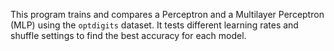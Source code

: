 This program trains and compares a Perceptron and a Multilayer Perceptron (MLP) using the `optdigits` dataset. It tests different learning rates and shuffle settings to find the best accuracy for each model.
